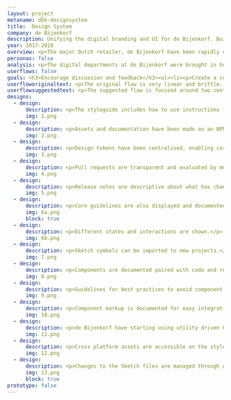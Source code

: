 ```yaml
---
layout: project
metaname: dbk-designsystem
title:  Design System
company: de Bijenkorf
description: Unifying the digital branding and UI for de Bijenkorf. Built using Sketch files, HTML, CSS and Javascript.
year: 2017-2018
overview: <p>The major Dutch retailer, de Bijenkorf have been rapidly expanding their online business. As new digital products are being introduced, there has been a need to bring consistency to the branding and UI.</p><p>I collaborated with the design and development teams to create a design system to improve work flows and to create a single source of truth for designs.</p>
personas: false
analysis: <p>The digital departments at de Bijenkorf were brought in house to develop their own products. During this period, new members joined, teams grew and the designs and processes became complicated. </p><ul><li><p>The design language varied across teams, creating a different look and feel to the de Bijenkorf products.</p></li><li><p>Designers had no base guidelines to follow and it was not clear what to use when and why.</p></li><li><p>The process wasn't agile as design discussions were only happening at the point they were expected to be built.</p></li><li><p>Developers were building duplicate functionality and designs, often including minor variations.</p></li><li><p>Bugs had to be fixed in multiple places.</p></li><li><p>The CSS files were rapidly expanding and including hack fixes, so they became impossible to maintain.</p></li></ul>
userflows: false
goals: <h3>Encourage discussion and feedback</h3><ul><li><p>Create a central source for designers across all teams to discuss and improve on.</p></li><li><p>Agree on design processes that involve cross team collaboration.</p></li></ul><h3>Speed things up</h3><ul><li><p>Give designers and developers reusable assets they can use when making new designs.</p></li><li><p>Have a central place for UI documentation to enable people to find their own answers.</p></li><li><p>Give external partners a place to access assets and documentation.</p></li></ul><h3>Enable scalability</h3><ul><li><p>The design system must start as a solid foundation that can be built upon.</p></li><li><p>Designs should be built with potential change in mind.</p></li><li><p>Don't lock into particular (uncommon) technologies.</p></li><li><p>Make components centralised to changes and bug fixes are only made in a one place.</p></li></ul>
userfloworiginaltext: <p>The original flow is very linear and brittle. The notable pains were around delivery selection and the lack of follow up options once the order was placed.</p>
userflowsuggestedtext: <p>The suggested flow is focused around two central pages. The checkout page is the central place for editing order details and giving the customer confirmation their order is correct before proceeding with payment.</p><p>The confirmation page doubles up as the order history page and becomes the central place for controlling the follow up, as well as keeping up to date with your orders.</p>
designs:
  - design:
      description: <p>The styleguide includes how to use instructions for developers</p>
      img: 1.png
  - design:
      description: <p>Assets and documentation have been made as an NPM package for external use.
      img: 2.png
  - design:
      description: <p>Design tokens have been centralised, enabling core variables like colors to be shared cross-platform.
      img: 3.png
  - design:
      description: <p>Pull requests are transparent and evaluated by multiple team members.</p>
      img: 4.png
  - design:
      description: <p>Release notes are descriptive about what has changed, essential for cross team collaboration.</p>
      img: 5.png
  - design:
      description: <p>Core guidelines are also displayed and documented in Sketch.</p>
      img: 6a.png
      block: true
  - design:
      description: <p>Different states and interactions are shown.</p>
      img: 6b.png
  - design:
      description: <p>Sketch symbols can be imported to new projects.</p>
      img: 7.png
  - design:
      description: <p>Components are documented paired with code and real life examples.</p>
      img: 8.png
  - design:
      description: <p>Guidelines for best practices to avoid component misuse.</p>
      img: 9.png
  - design:
      description: <p>Component markup is documented for easy integration.</p>
      img: 10.png
  - design:
      description: <p>de Bijenkorf have starting using utility driven CSS.</p>
      img: 11.png
  - design:
      description: <p>Cross platform assets are accessible on the styleguide page.</p>
      img: 12.png
  - design:
      description: <p>Changes to the Sketch files are managed through Abstract.</p>
      img: 13.png
      block: true
prototype: false
---
```

